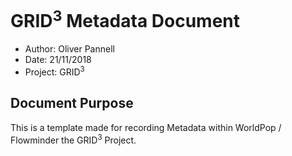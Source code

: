 
GRID<sup>3</sup> Metadata Document
==================================

*   Author: Oliver Pannell
*   Date: 21/11/2018
*   Project: GRID<sup>3</sup>

Document Purpose
----------------

This is a template made for recording Metadata within WorldPop / Flowminder the GRID<sup>3</sup> Project.

